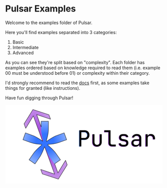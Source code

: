# Pulsar Examples

Welcome to the examples folder of Pulsar.

Here you'll find examples separated into 3 categories:
1. Basic
2. Intermediate
3. Advanced

As you can see they're split based on "complexity". Each folder
has examples ordered based on knowledge required to read them
(i.e. example 00 must be understood before 01) or complexity
within their category.

I'd strongly recommend to read the [docs](../docs) first, as some
examples take things for granted (like instructions).

Have fun digging through Pulsar!

![](../assets/banner.png)
